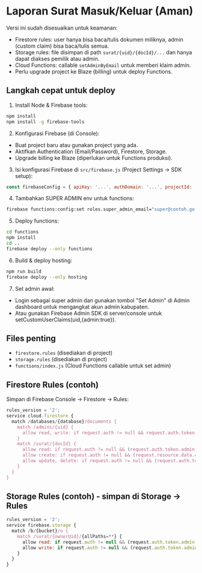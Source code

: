 # Laporan Surat Masuk/Keluar (Aman)

Versi ini sudah disesuaikan untuk keamanan:
- Firestore rules: user hanya bisa baca/tulis dokumen miliknya, admin (custom claim) bisa baca/tulis semua.
- Storage rules: file disimpan di path `surat/{uid}/{docId}/...` dan hanya dapat diakses pemilik atau admin.
- Cloud Functions: callable `setAdminByEmail` untuk memberi klaim admin.
- Perlu upgrade project ke Blaze (billing) untuk deploy Functions.

## Langkah cepat untuk deploy

1. Install Node & Firebase tools:
```bash
npm install
npm install -g firebase-tools
```

2. Konfigurasi Firebase (di Console):
- Buat project baru atau gunakan project yang ada.
- Aktifkan Authentication (Email/Password), Firestore, Storage.
- Upgrade billing ke Blaze (diperlukan untuk Functions produksi).

3. Isi konfigurasi Firebase di `src/firebase.js` (Project Settings → SDK setup):
```js
const firebaseConfig = { apiKey: '...', authDomain: '...', projectId: '...', storageBucket: '...', messagingSenderId: '...', appId: '...' }
```

4. Tambahkan SUPER ADMIN env untuk functions:
```bash
firebase functions:config:set roles.super_admin_email="super@contoh.go.id"
```

5. Deploy functions:
```bash
cd functions
npm install
cd ..
firebase deploy --only functions
```

6. Build & deploy hosting:
```bash
npm run build
firebase deploy --only hosting
```

7. Set admin awal:
- Login sebagai super admin dan gunakan tombol "Set Admin" di Admin dashboard untuk mengangkat akun admin kabupaten.
- Atau gunakan Firebase Admin SDK di server/console untuk setCustomUserClaims(uid,{admin:true}).

## Files penting
- `firestore.rules` (disediakan di project)
- `storage.rules` (disediakan di project)
- `functions/index.js` (Cloud Functions callable untuk set admin)

## Firestore Rules (contoh)
Simpan di Firebase Console -> Firestore -> Rules:
```javascript
rules_version = '2';
service cloud.firestore {
  match /databases/{database}/documents {
    match /admins/{uid} {
      allow read, write: if request.auth != null && request.auth.token.admin == true;
    }
    match /surat/{docId} {
      allow read: if request.auth != null && (request.auth.token.admin == true || resource.data.createdBy == request.auth.uid);
      allow create: if request.auth != null && (request.resource.data.createdBy == request.auth.uid);
      allow update, delete: if request.auth != null && (request.auth.token.admin == true || resource.data.createdBy == request.auth.uid);
    }
  }
}
```

## Storage Rules (contoh) - simpan di Storage -> Rules
```javascript
rules_version = '2';
service firebase.storage {
  match /b/{bucket}/o {
    match /surat/{ownerUid}/{allPaths=**} {
      allow read: if request.auth != null && (request.auth.token.admin == true || request.auth.uid == ownerUid);
      allow write: if request.auth != null && (request.auth.token.admin == true || request.auth.uid == ownerUid);
    }
  }
}
```
